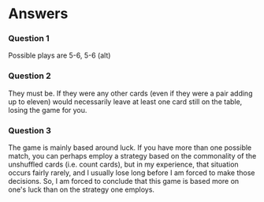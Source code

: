 # Answers

### Question 1

Possible plays are 5-6, 5-6 (alt)

### Question 2

They must be. If they were any other cards (even if they were a pair adding up to eleven) would necessarily leave at least one card still on the table, losing the game for you.

### Question 3

The game is mainly based around luck. If you have more than one possible match, you can perhaps employ a strategy based on the commonality of the unshuffled cards (i.e. count cards), but in my experience, that situation occurs fairly rarely, and I usually lose long before I am forced to make those decisions. So, I am forced to conclude that this game is based more on one's luck than on the strategy one employs.